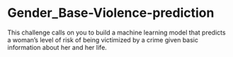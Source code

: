 # Gender_Base-Violence-prediction
 This challenge calls on you to build a machine learning model that predicts a woman’s level of risk of being victimized by a crime given basic information about her and her life.
